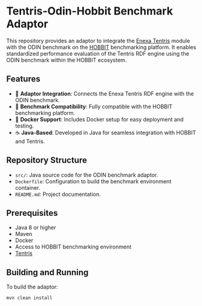 # Tentris-Odin-Hobbit Benchmark Adaptor

This repository provides an adaptor to integrate the [Enexa Tentris](https://github.com/EnexaProject/tentris) module with the ODIN benchmark on the [HOBBIT](https://project-hobbit.eu/) benchmarking platform. It enables standardized performance evaluation of the Tentris RDF engine using the ODIN benchmark within the HOBBIT ecosystem.

## Features

- 🔌 **Adaptor Integration**: Connects the Enexa Tentris RDF engine with the ODIN benchmark.
- 🧪 **Benchmark Compatibility**: Fully compatible with the HOBBIT benchmarking platform.
- 🐳 **Docker Support**: Includes Docker setup for easy deployment and testing.
- ☕ **Java-Based**: Developed in Java for seamless integration with HOBBIT and Tentris.

## Repository Structure

- `src/`: Java source code for the ODIN benchmark adaptor.
- `Dockerfile`: Configuration to build the benchmark environment container.
- `README.md`: Project documentation.

## Prerequisites

- Java 8 or higher
- Maven
- Docker
- Access to HOBBIT benchmarking environment
- [Tentris](https://github.com/EnexaProject/tentris)

## Building and Running

To build the adaptor:

```bash
mvn clean install
